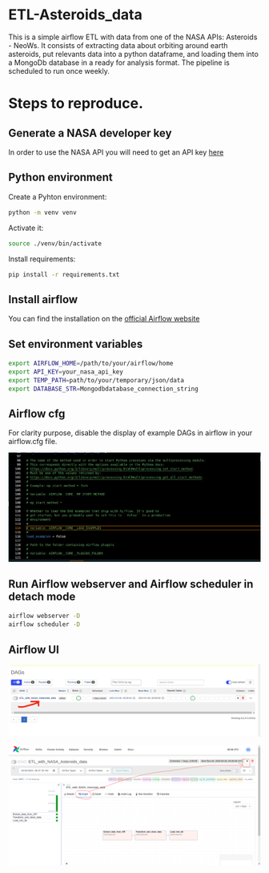 # ETL-Asteroids_data

This is a simple airflow ETL with data from one of the NASA APIs: Asteroids - NeoWs. It consists of extracting data about orbiting around earth asteroids, put relevants data into a python dataframe, and loading them into a MongoDb database in a ready for analysis format. The pipeline is scheduled to run once weekly.

# Steps to reproduce.

## Generate a NASA developer key

In order to use the NASA API you will need to get an API key [here](https://api.nasa.gov/#signUp)

## Python environment

Create a Pyhton environment:

```bash
python -m venv venv
```
Activate it:

```bash
source ./venv/bin/activate
```
Install requirements:

```bash
pip install -r requirements.txt
```

## Install airflow

You can find the installation on the [official Airflow website](https://airflow.apache.org/docs/apache-airflow/stable/start.html)


## Set environment variables

```bash
export AIRFLOW_HOME=/path/to/your/airflow/home
export API_KEY=your_nasa_api_key
export TEMP_PATH=path/to/your/temporary/json/data
export DATABASE_STR=Mongodbdatabase_connection_string
```

## Airflow cfg

For clarity purpose, disable the display of example DAGs in airflow in your airflow.cfg file.

![airflow.cfg](assets/screenshot1.png)

## Run Airflow webserver and Airflow scheduler in detach mode

```bash
airflow webserver -D
airflow scheduler -D
```

## Airflow UI

![view the dag](assets/screenshot2.png)

![run the dag](assets/screenshot3.png)


